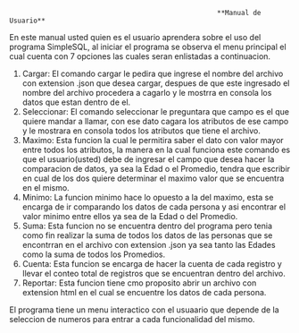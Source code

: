                                                         **Manual de Usuario**
En este manual usted quien es el usuario aprendera sobre el uso del programa SimpleSQL, al iniciar el programa se observa el menu principal el cual cuenta con 7 opciones las cuales seran enlistadas a continuacion.
1. Cargar: El comando cargar le pedira que ingrese el nombre del archivo con extension .json que desea cargar, despues de que este ingresado el nombre del archivo procedera a cagarlo y le mostrra en consola los datos que estan dentro de el.
2. Seleccionar: El comando seleccionar le preguntara que campo es el que quiere mandar a llamar, con ese dato cagara los atributos de ese campo y le mostrara en consola todos los atributos que tiene el archivo.
3. Maximo: Esta funcion la cual le permitira saber el dato con valor mayor entre todos los atributos, la manera en la cual funciona este comando es que el usuario(usted) debe de ingresar el campo que desea hacer la comparacion de datos, ya sea la Edad o el Promedio, tendra que escribir en cual de los dos quiere determinar el maximo valor que se encuentra en el mismo.
4. Minimo: La funcion minimo hace lo opuesto a la del maximo, esta se encarga de ir comparando los datos de cada persona y asi encontrar el valor minimo entre ellos ya sea de la Edad o del Promedio.
5. Suma: Esta funcion no se encuentra dentro del programa pero tenia como fin realizar la suma de todos los datos de las personas que se encontrran en el archivo con extension .json ya sea tanto las Edades como la suma de todos los Promedios.
6. Cuenta: Esta funcion se encarga de hacer la cuenta de cada registro y llevar el conteo total de registros que se encuentran dentro del archivo.
7. Reportar: Esta funcion tiene cmo proposito abrir un archivo con extension html en el cual se encuentre los datos de cada persona.

El programa tiene un menu interactico con el usuaario que depende de la seleccion de numeros para entrar a cada funcionalidad del mismo.